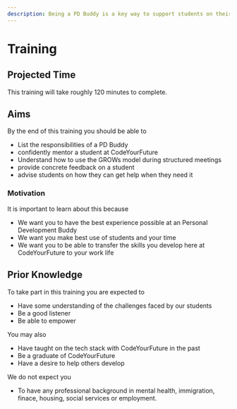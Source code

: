 ```yaml
---
description: Being a PD Buddy is a key way to support students on their learning journey.
---
```


# Training

## Projected Time

This training will take roughly 120 minutes to complete.

## Aims

By the end of this training you should be able to

* List the responsibilities of a PD Buddy
* confidently mentor a student at CodeYourFuture
* Understand how to use the GROWs model during structured meetings
* provide concrete feedback on a student
* advise students on how they can get help when they need it

### Motivation

It is important to learn about this because

* We want you to have the best experience possible at an Personal Development Buddy
* We want you make best use of students and your time
* We want you to be able to transfer the skills you develop here at CodeYourFuture to your work life

## Prior Knowledge

To take part in this training you are expected to 

* Have some understanding of the challenges faced by our students
* Be a good listener 
* Be able to empower 

You may also 

* Have taught on the tech stack with CodeYourFuture in the past
* Be a graduate of CodeYourFuture
* Have a desire to help others develop

We do not expect you

* To have any professional background in mental health, immigration, finace, housing, social services or employment.

## 

